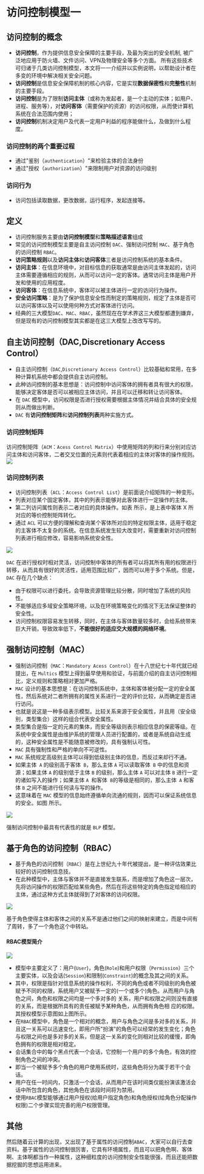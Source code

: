 # 访问控制模型一

## 访问控制的概念

* **访问控制**，作为提供信息安全保障的主要手段，及最为突出的安全机制, 被广泛地应用于防火墙、文件访问、VPN及物理安全等多个方面。 所有这些技术可归诸于几类访问控制模型，本文将一一介绍并以实例说明，以帮助设计者在多变的环境中解决相关安全问题。
* **访问控制**是信息安全保障机制的核心内容，它是实现**数据保密性**和**完整性**机制的主要手段。
* **访问控制**是为了限制**访问主体**（或称为发起者，是一个主动的实体；如用户、进程、服务等），对**访问客体**（需要保护的资源）的访问权限，从而使计算机系统在合法范围内使用；
* **访问控制**机制决定用户及代表一定用户利益的程序能做什么，及做到什么程度。

### 访问控制的两个重要过程

* 通过"鉴别（``authentication``）"来检验主体的合法身份
* 通过"授权（``authorization``）"来限制用户对资源的访问级别

### 访问行为

* 访问包括读取数据，更改数据，运行程序，发起连接等。

## 定义

* 访问控制服务主要由**访问控制模型**和**策略描述语言**组成 
* 常见的访问控制模型主要是自主访问控制 ``DAC``、强制访问控制 ``MAC``、基于角色的访问控制 ``RBAC``。 
* **访问策略规则**以及**访问主体**和**访问客体**三者是访问控制系统的基本条件。 
* **访问主体**：在信息环境中，对目标信息的获取通常是由访问主体发起的，访问主体需要遵循相应的规则，从而可以访问一定的客体。通常访问主体是用户开发和使用的应用程度。 
* **访问客体**：在信息系统中，客体可以被主体进行一定的访问行为操作。 
* **安全访问策略**：是为了保护信息安全性而制定的策略规则，规定了主体是否可以访问客体以及可以使用何种方式对客体进行访问。 
* 经典的三大模型``DAC``、``MAC``、``RBAC``，虽然现在在学术界这三大模型都遭到嫌弃，但是现有的访问控制模型其实都是在这三大模型上改改写写的。

## 自主访问控制（DAC,Discretionary Access Control）
* 自主访问控制（``DAC``,``Discretionary Access Control``）比较基础和常用，在多种计算机系统中都会提供自主访问控制。
* 此种访问控制的基本思想是：访问控制中访问客体的拥有者具有很大的权限，能够决定客体是否可以被相应主体访问，并且可以迁移和转让访问客体。
* 在 ``DAC`` 模型中，访问权限是否进行授权需要根据主体情况并结合具体的安全规则从而做出判断。
* ``DAC`` 有**访问控制矩阵**和**访问控制列表**两种实施方式。 
### 访问控制矩阵
访问控制矩阵（``ACM``：``Acess Control Matrix``）中使用矩阵的列和行来分别对应访问主体和访问客体，二者交叉位置的元素则代表着相应的主体对客体的操作规则。 
![](https://github.com/Anthem9/vnote/raw/master/vnotebook/WebGoat/Access_Control_Flaws/_v_images/_1525256809_605.png)
### 访问控制列表
* 访问控制列表（``ACL``：``Access Control List``）是前面说介绍矩阵的一种变形。
* 列表对应某个固定客体，其中的列表示能够对此客体进行一定操作的主体。
* 第二列访问属性则表示二者对应的具体操作。如表 所示，是上表中客体 X 所对应的等价控制矩阵转化。
* 通过 ``ACL`` 可以方便的理解和查询某个客体所对应的特定权限主体，适用于稳定的主客体不太复杂的系统。在信息系统发生较大改变时，需要重新对访问控制列表进行相应修改，容易影响系统安全性。

![](https://github.com/Anthem9/vnote/raw/master/vnotebook/WebGoat/Access_Control_Flaws/_v_images/_1525256836_10032.png)

``DAC`` 在进行授权时相对灵活，访问控制中客体的所有者可以将其所有用的权限进行转移，从而具有很好的灵活性，适用范围比较广，因而可以用于多个系统。但是，``DAC`` 存在几个缺点：

* 由于权限可以进行委托，会导致资源管理比较分散，同时增加了系统的风险性。 
* 不能够适应多域安全策略环境，以及在环境策略变化的情况下无法保证整体的安全性。 
* 访问控制权限容易发生转移，同时，在主体与客体数量较多时，会给系统带来巨大开销，导致效率低下，**不能很好的适应交大规模的网络环境**。

## 强制访问控制（MAC）
* 强制访问控制（``MAC``：``Mandatory Acess Control``）在十八世纪七十年代就已经提出，在 ``Multics`` 模型上得到最早使用和验证，与前面介绍的自主访问控制相比，定义规则和策略相对更加严格。
* ``MAC`` 设计的基本思想是：在访问控制系统中，主体和客体被分配一定的安全属性，然后系统对二者所拥有的属性关系进行一定的评价比较，从而确定是否进行访问。
* 也就是说这是一种多级表示模型。比较关系来源于安全属性，并且用（安全级别，类型集合）这样的组合代表安全属性。
* 类型集合是指一定的元素的集体，而安全等级则表示相应信息的保密等级。在系统中安全属性是由维护系统的管理人员进行配置的，或者是系统自动生成的，这种安全属性是不能随意被修改的，具有强制认可性。 
* ``MAC`` 具有强制性和严格的单向不可逆性。
* ``MAC`` 系统规定高级别主体可以得到低级别主体的信息，而反过来却行不通。
* 如果主体`` A`` 的级别高于客体`` B``，那么主体 ``A`` 可以读取客体`` B`` 中的信息和资源；如果主体 ``A`` 的级别低于主体 ``B`` 的级别，那么主体 ``A`` 可以对主体 ``B`` 进行一定的诸如写入的操作；如果主体 ``A ``和客体`` B``的等级是相同的，那么主体`` A`` 和客体 ``B`` 之间不能进行任何读与写的操作。
* 这意味着在 ``MAC`` 模型的信息始终遵循单向流通的规则，因而可以保证系统信息的安全。如图 所示。

![](https://github.com/Anthem9/vnote/raw/master/vnotebook/WebGoat/Access_Control_Flaws/_v_images/_1525256893_20596.png)


强制访问控制中最具有代表性的就是 ``BLP`` 模型。

## 基于角色的访问控制（RBAC）
* 基于角色的访问控制（``RBAC``）是在上世纪九十年代被提出，是一种评估效果比较好的访问控制信息技。
* 在此种模型中，主体与客体并不是直接发生联系，而是增加了角色这一层次，先将访问操作的权限匹配给某些角色，然后在将这些特定的角色指定给相应的主体，通过这种方式主体就得到了对客体的访问权限。

![](https://github.com/Anthem9/vnote/raw/master/vnotebook/WebGoat/Access_Control_Flaws/_v_images/_1525256928_28770.png)

基于角色使得主体和客体之间的关系不是通过他们之间的映射来建立，而是中间有了周转，多了一个角色这个中转站。
#### RBAC模型简介
![](https://github.com/Anthem9/vnote/raw/master/vnotebook/WebGoat/Access_Control_Flaws/_v_images/_1525258602_21653.png)

* 模型中主要定义了：用户(``User``)，角色(``Role``)和用户权限（``Permission``）三个主要实体，以及会话(``Session``)和限制(``Constraint``)的概念及其之间的关系。
* 其中，权限是指针对信息系统的操作权利，不同的角色或者不同级别的角色被赋予不同的权限，系统用户又被赋予一定的(一个或多个)角色。从而用户与角色之间，角色和权限之间均是一个多对多的
关系，用户和权限之间则没有直接的关系，而是根据所具有的责任被赋予某种角色，从而拥有角色相
应的权限。其授权模型示意图如上图所示。
* 在``RBAC``模型中，角色是一个相对的概念，用户与角色之间是多对多的关系，并且这一关系可以迅速变化，即用户所"扮演"的角色可以经常的发生变化；角色与权限之间也是多对多的关系，但是这一关系的变化则相对比较的缓慢，即角色拥有的权限是相对稳定。
* 会话集合中的每个黑点代表一个会话，它控制一个用户的多个角色，有效的控制角色之间的冲突。
* 即当一个被赋予多个角色的用户使用系统时，这些角色将分为属于若干个会话。
* 用户在任一时间内，只激活一个会话，从而用户在该时间类仅能扮演该激活会话中所包含的角色，其他角色在该段时间将为禁用。
* 使用``RBAC``模型能够通过用户授权(给用户指定角色)和角色授权(给角色分配操作权限)二个步骤实现完善的用户权限管理。
## 其他
然后随着云计算的出现，又出现了基于属性的访问控制``ABAC``，大家可以自行去查资料。基于属性的访问控制很厉害，它具有环境属性，而且可以把角色啊、客体啊、主体啊都当作一种属性，这种细粒度的访问控制安全性能很强，而且还能把数据挖掘的思想运用进来。